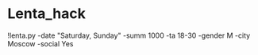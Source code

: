 # Lenta_hack
!lenta.py -date "Saturday, Sunday" -summ 1000 -ta 18-30 -gender M -city Moscow -social Yes
